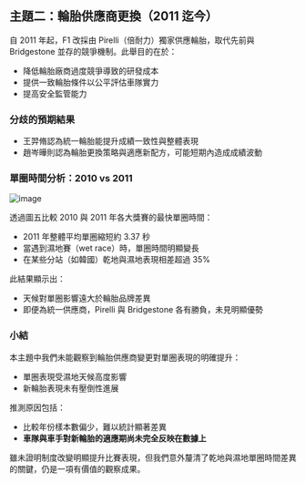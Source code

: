 ## 主題二：輪胎供應商更換（2011 迄今）

自 2011 年起，F1 改採由 Pirelli（倍耐力）獨家供應輪胎，取代先前與 Bridgestone 並存的競爭機制。此舉目的在於：
- 降低輪胎廠商過度競爭導致的研發成本
- 提供一致輪胎條件以公平評估車隊實力
- 提高安全監管能力

### 分歧的預期結果

- 王羿脩認為統一輪胎能提升成績一致性與整體表現
- 趙岑曄則認為輪胎更換策略與適應新配方，可能短期內造成成績波動

### 單圈時間分析：2010 vs 2011

![image](https://github.com/chaoc-0819/F1-Regulatory-Changes-Impact-Analysis/blob/main/)

透過圖五比較 2010 與 2011 年各大獎賽的最快單圈時間：
- 2011 年整體平均單圈縮短約 3.37 秒
- 當遇到濕地賽（wet race）時，單圈時間明顯變長
- 在某些分站（如韓國）乾地與濕地表現相差超過 35%

此結果顯示出：
- 天候對單圈影響遠大於輪胎品牌差異
- 即便為統一供應商，Pirelli 與 Bridgestone 各有勝負，未見明顯優勢

### 小結

本主題中我們未能觀察到輪胎供應商變更對單圈表現的明確提升：
- 單圈表現受濕地天候高度影響
- 新輪胎表現未有壓倒性進展

推測原因包括：
- 比較年份樣本數偏少，難以統計顯著差異
- **車隊與車手對新輪胎的適應期尚未完全反映在數據上**

雖未證明制度改變明顯提升比賽表現，但我們意外釐清了乾地與濕地單圈時間差異的關鍵，仍是一項有價值的觀察成果。

